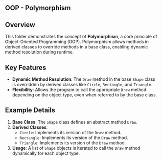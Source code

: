## OOP - Polymorphism

## Overview
This folder demonstrates the concept of **Polymorphism**, a core principle of Object-Oriented Programming (OOP). Polymorphism allows methods in derived classes to override methods in a base class, enabling dynamic method resolution during runtime.

## Key Features
- **Dynamic Method Resolution**: The `Draw` method in the base `Shape` class is overridden by derived classes like `Circle`, `Rectangle`, and `Triangle`.
- **Flexibility**: Allows the program to call the appropriate `Draw` method depending on the object type, even when referred to by the base class.

## Example Details
1. **Base Class**: The `Shape` class defines an abstract method `Draw`.
2. **Derived Classes**:
   - `Circle`: Implements its version of the `Draw` method.
   - `Rectangle`: Implements its version of the `Draw` method.
   - `Triangle`: Implements its version of the `Draw` method.
3. **Usage**: A list of `Shape` objects is iterated to call the `Draw` method dynamically for each object type.

